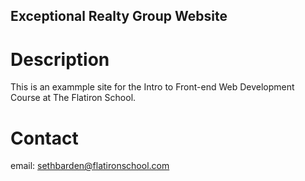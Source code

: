 Exceptional Realty Group Website
---

# Description

This is an exammple site for the Intro to Front-end Web Development Course at The Flatiron School. 

# Contact

email: sethbarden@flatironschool.com